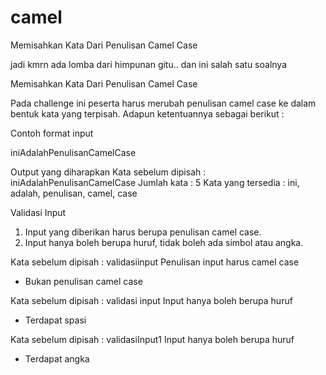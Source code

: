 # camel
Memisahkan Kata Dari Penulisan Camel Case

jadi kmrn ada lomba dari himpunan gitu.. dan ini salah satu soalnya

Memisahkan Kata Dari Penulisan Camel Case

Pada challenge ini peserta harus merubah penulisan camel case ke dalam bentuk kata yang
terpisah. Adapun ketentuannya sebagai berikut :

Contoh format input

iniAdalahPenulisanCamelCase

Output yang diharapkan
Kata sebelum dipisah : iniAdalahPenulisanCamelCase
Jumlah kata : 5
Kata yang tersedia : ini, adalah, penulisan, camel, case


Validasi Input
1. Input yang diberikan harus berupa penulisan camel case.
2. Input hanya boleh berupa huruf, tidak boleh ada simbol atau angka.

Kata sebelum dipisah : validasiinput
Penulisan input harus camel case
* Bukan penulisan camel case

Kata sebelum dipisah : validasi input
Input hanya boleh berupa huruf
* Terdapat spasi

Kata sebelum dipisah : validasiInput1
Input hanya boleh berupa huruf
* Terdapat angka
